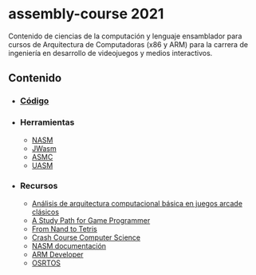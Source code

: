 # assembly-course 2021
Contenido de ciencias de la computación y lenguaje ensamblador para cursos de Arquitectura de Computadoras (x86 y ARM) para la carrera de ingeniería en desarrollo de videojuegos y medios interactivos.
## Contenido
- ### [Código](https://github.com/AlainPlusPlus/assembly-course/tree/main/codigo)
- ### Herramientas
    - [NASM](https://github.com/netwide-assembler/nasm)
    - [JWasm](https://github.com/JWasm/JWasm)
    - [ASMC](https://github.com/nidud/asmc)
    - [UASM](http://www.terraspace.co.uk/uasm.html)
- ### Recursos 
    - [Análisis de arquitectura computacional básica en juegos arcade clásicos](https://www.youtube.com/watch?v=XfR9cRLOvvU)
    - [A Study Path for Game Programmer](https://miloyip.github.io/game-programmer)
    - [From Nand to Tetris](https://www.nand2tetris.org/)
    - [Crash Course Computer Science](https://www.youtube.com/watch?v=O5nskjZ_GoI&list=RDCMUCX6b17PVsYBQ0ip5gyeme-Q)
    - [NASM documentación](https://www.nasm.us/xdoc/2.15.05/html/nasmdoc0.html)
    - [ARM Developer](https://developer.arm.com/documentation/)
    - [OSRTOS](https://www.osrtos.com/)
